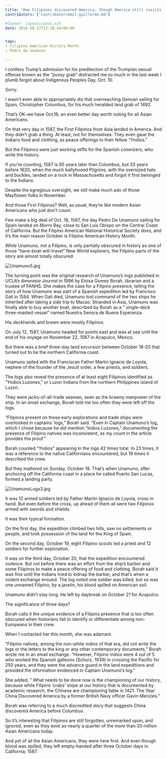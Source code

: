 ```yaml
---
title: 'How Filipinos discovered America, though America still resists discovering them'
contributors: ["contributor/emil-guillermo.md"]

#layout: layouts/post.njk
date: 2016-10-17T13:38:44+00:00


tags:
- Filipino American History Month
- Pedro de Unamuno

---
```


I confess Trump’s admission for his predilection of the Trumpian sexual offense
known as the “pussy grab” distracted me so much in the last week I plumb forgot
about Indigenous Peoples Day, Oct. 10.

Sorry.

I wasn’t even able to appropriately dis that overreaching Genoan sailing for
Spain, Christopher Columbus, for his much heralded land grab of 1492.

That’s OK–we have Oct.18, an even better day worth noting for all Asian
Americans.

On that very day in 1587, the First Filipinos from Asia landed in America. And
they didn’t grab a thing. At least, not for themselves. They even gave the
Indians food and clothing, as peace offerings to their fellow “Yndios.”

But the Filipinos were just working stiffs for the Spanish colonizers, who write
the history.

If you’re counting, 1587 is 95 years later than Columbus, but 33 years before
1620, when the much ballyhooed Pilgrims, with the oversized hats and buckles,
landed on a rock in Massachusetts and forgot it first belonged to the Indians.

Despite the egregious oversight, we still make much ado of those Mayflower folks
in November.

And those First Filipinos? Well, as usual, they’re like modern Asian Americans
who just don’t count.

Few make a big deal of Oct. 18, 1587, the day Pedro De Unamuno sailing for Spain
landed on Morro Bay, close to San Luis Obispo on the Central Coast of
California. But the Filipino American National Historical Society does, and it’s
the main reason October is Filipino American History Month.

While Unamuno, not a Filipino, is only partially obscured in history as one of
those “have-boat-will-travel” New World explorers, the Filipino parts of the
story are almost totally obscured.

![Unamuno5.jpg](/uploads/Unamuno5.jpg)

The turning point was the original research of Unamuno’s logs published in
UCLA’s _Amerasia Journal_ in 1996 by Eloisa Gomez Borah, librarian and a trustee
of FANHS. She makes the case for a Filipino presence, telling the story of how
Unamuno was part of a Spanish expedition led by Francisco Gali in 1584. When
Gali died, Unamuno lost command of the two ships he inherited after taking a
side trip to Macao. Stranded in Asia, Unamuno was finally able to buy another
boat, described by Borah as a ” single-deck three-masted vessel” named Nuestra
Senora de Buena Esperanza.

His deckhands and brawn were mostly Filipinos.

On July 12, 1587, Unamuno headed for points east and was at sea until the end of
his voyage on November 22, 1587 in Acapulco, Mexico.

But there was a brief three-day land excursion between October 18-20 that turned
out to be the northern California coast.

Unamuno sailed with the Franciscan Father Martin Ignacio de Loyola, nephew of
the founder of the Jesuit order, a few priests, and soldiers.

The logs also reveal the presence of at least eight Filipinos identified as
“Yndios Luzones,” or Luzon Indians from the northern Philippines island of
Luzon.

They were jacks-of-all-trade seamen, seen as the brawny manpower of the ship. In
an email exchange, Borah told me too often they were left off the logs.

“Filipinos present on these early explorations and trade ships were overlooked
in captains’ logs,” Borah said. “Even in Captain Unamuno’s log, which I chose
because he did mention “Indios Luzones,” documenting the presence of Filipino
natives was inconsistent, as my count in the article provides the proof.”

Borah counted “Yndios” appearing in the logs 42 times total. In 23 times, it was
a reference to the native Californians encountered, but 19 times it described
the crew.

But they mattered on Sunday, October 18. That’s when Unamuno, after anchoring
off the California coast in a place he called Puerto San Lucas, formed a landing
party.

![UnamunoLogs3.jpg](/uploads/UnamunoLogs3.jpg)

It was 12 armed soldiers led by Father Martin Ignacio de Loyola, cross in hand.
But even before the cross, up ahead of them all were two Filipinos armed with
swords and shields.

It was their typical formation.

On the first day, the expedition climbed two hills, saw no settlements or
people, and took possession of the land for the King of Spain.

On the second day, October 19, eight Filipino scouts led a priest and 12
soldiers for further exploration.

It was on the third day, October 20, that the expedition encountered violence.
But not before there was an effort from the ship’s barber and some Filipinos to
make a peace offering of food and clothing.  Borah said it was fine until the
Indians tried to kidnap the barber, and that’s when a violent exchange ensued.
The log noted one soldier was killed, but so was one unnamed Filipino, by a
javelin, his blood spilled on American soil.

Unamuno didn’t stay long. He left by daybreak on October 21 for Acapulco.

The significance of three days?

Borah calls it the unique evidence of a Filipino presence that is too often
obscured when historians fail to identify or differentiate among non-Europeans
in their crew.

When I contacted her this month, she was adamant.

“Filipino natives, among the non-white indios of that era, did not write the
logs or the letters to the king or any other contemporary documents,” Borah
wrote me in an email exchange. “However, Filipino indios were 4 out of 5 who
worked the Spanish galleons (Schurz, 1939) in crossing the Pacific for 250
years, and they were the advance guard in the land expeditions and provided the
information evidenced in Captain Unamuno’s log.”

She added, ” What needs to be done now is the championing of our history,
because while Filipino ‘crabs’ snipe at our history that is documented by
academic research, the Chinese are championing fable in 1421: The Year China
Discovered America by a former British Navy officer Gavin Menzies.”

Borah was referring to a much discredited story that suggests China discovered
America before Columbus.

So it’s interesting that Filipinos are still forgotten, unremarked upon, and
ignored, even as they exist as nearly a quarter of the more than 20 million
Asian Americans today.

And yet of all the Asian Americans, they were here first. And even though blood
was spilled, they left empty-handed after three October days in California,
1587.
